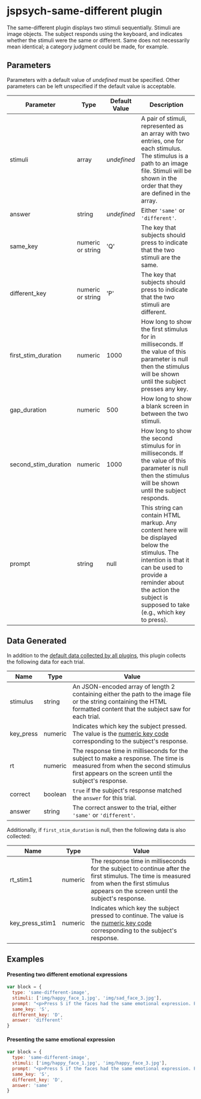 # jspsych-same-different plugin

The same-different plugin displays two stimuli sequentially. Stimuli are image objects. The subject responds using the keyboard, and indicates whether the stimuli were the same or different. Same does not necessarily mean identical; a category judgment could be made, for example.

## Parameters

Parameters with a default value of *undefined* must be specified. Other parameters can be left unspecified if the default value is acceptable.

Parameter | Type | Default Value | Description
----------|------|---------------|------------
stimuli | array | *undefined* | A pair of stimuli, represented as an array with two entries, one for each stimulus. The stimulus is a path to an image file. Stimuli will be shown in the order that they are defined in the array.
answer | string | *undefined* | Either `'same'` or `'different'`.
same_key | numeric or string | 'Q' | The key that subjects should press to indicate that the two stimuli are the same.
different_key | numeric or string | 'P' | The key that subjects should press to indicate that the two stimuli are different.
first_stim_duration | numeric | 1000 | How long to show the first stimulus for in milliseconds. If the value of this parameter is null then the stimulus will be shown until the subject presses any key.
gap_duration | numeric | 500 | How long to show a blank screen in between the two stimuli.
second_stim_duration | numeric | 1000 | How long to show the second stimulus for in milliseconds. If the value of this parameter is null then the stimulus will be shown until the subject responds.
prompt | string | null | This string can contain HTML markup. Any content here will be displayed below the stimulus. The intention is that it can be used to provide a reminder about the action the subject is supposed to take (e.g., which key to press).


## Data Generated

In addition to the [default data collected by all plugins](overview#data-collected-by-plugins), this plugin collects the following data for each trial.

Name | Type | Value
-----|------|------
stimulus | string | An JSON-encoded array of length 2 containing either the path to the image file or the string containing the HTML formatted content that the subject saw for each trial.
key_press | numeric | Indicates which key the subject pressed. The value is the [numeric key code](http://www.cambiaresearch.com/articles/15/javascript-char-codes-key-codes) corresponding to the subject's response.
rt | numeric | The response time in milliseconds for the subject to make a response. The time is measured from when the second stimulus first appears on the screen until the subject's response.
correct | boolean | `true` if the subject's response matched the `answer` for this trial.
answer | string | The correct answer to the trial, either `'same'` or `'different'`.

Additionally, if `first_stim_duration` is  null, then the following data is also collected:

Name | Type | Value
-----|------|------
rt_stim1 | numeric | The response time in milliseconds for the subject to continue after the first stimulus. The time is measured from when the first stimulus appears on the screen until the subject's response.
key_press_stim1 | numeric | Indicates which key the subject pressed to continue. The value is the [numeric key code](http://www.cambiaresearch.com/articles/15/javascript-char-codes-key-codes) corresponding to the subject's response.

## Examples

#### Presenting two different emotional expressions

```javascript
var block = {
  type: 'same-different-image',
  stimuli: ['img/happy_face_1.jpg', 'img/sad_face_3.jpg'],
  prompt: "<p>Press S if the faces had the same emotional expression. Press D if the faces had different emotional expressions.</p>",
  same_key: 'S',
  different_key: 'D',
  answer: 'different'
}
```

#### Presenting the same emotional expression

```javascript
var block = {
  type: 'same-different-image',
  stimuli: ['img/happy_face_1.jpg', 'img/happy_face_3.jpg'],
  prompt: "<p>Press S if the faces had the same emotional expression. Press D if the faces had different emotional expressions.</p>",
  same_key: 'S',
  different_key: 'D',
  answer: 'same'
}
```
